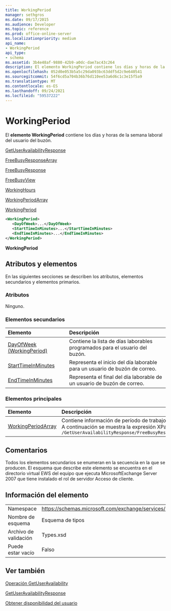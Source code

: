 ```yaml
---
title: WorkingPeriod
manager: sethgros
ms.date: 09/17/2015
ms.audience: Developer
ms.topic: reference
ms.prod: office-online-server
ms.localizationpriority: medium
api_name:
- WorkingPeriod
api_type:
- schema
ms.assetid: 3b4e48af-9880-42b9-a0dc-dae7ac43c264
description: El elemento WorkingPeriod contiene los días y horas de la semana laboral del usuario del buzón.
ms.openlocfilehash: 052d0e053b5a5c29da093bc63ddf5d2c9e640541
ms.sourcegitcommit: 54f6cd5a704b36b76d110ee53a6d6c1c3e15f5a9
ms.translationtype: MT
ms.contentlocale: es-ES
ms.lasthandoff: 09/24/2021
ms.locfileid: "59537222"
---
```

# <a name="workingperiod"></a>WorkingPeriod

El **elemento WorkingPeriod** contiene los días y horas de la semana laboral del usuario del buzón. 
  
[GetUserAvailabilityResponse](getuseravailabilityresponse.md)
  
[FreeBusyResponseArray](freebusyresponsearray.md)
  
[FreeBusyResponse](freebusyresponse.md)
  
[FreeBusyView](freebusyview.md)
  
[WorkingHours](workinghours-ex15websvcsotherref.md)
  
[WorkingPeriodArray](workingperiodarray.md)
  
[WorkingPeriod](workingperiod.md)
  
```xml
<WorkingPeriod>
   <DayOfWeek>...</DayOfWeek>
   <StartTimeInMinutes>...</StartTimeInMinutes>
   <EndTimeInMinutes>...</EndTimeInMinutes>
</WorkingPeriod>
```

 **WorkingPeriod**
## <a name="attributes-and-elements"></a>Atributos y elementos

En las siguientes secciones se describen los atributos, elementos secundarios y elementos primarios.
  
### <a name="attributes"></a>Atributos

Ninguno.
  
### <a name="child-elements"></a>Elementos secundarios

|**Elemento**|**Descripción**|
|:-----|:-----|
|[DayOfWeek (WorkingPeriod)](dayofweek-workingperiod.md) <br/> |Contiene la lista de días laborables programados para el usuario del buzón.  <br/> |
|[StartTimeInMinutes](starttimeinminutes.md) <br/> |Representa el inicio del día laborable para un usuario de buzón de correo.  <br/> |
|[EndTimeInMinutes](endtimeinminutes.md) <br/> |Representa el final del día laborable de un usuario de buzón de correo.  <br/> |
   
### <a name="parent-elements"></a>Elementos principales

|**Elemento**|**Descripción**|
|:-----|:-----|
|[WorkingPeriodArray](workingperiodarray.md) <br/> |Contiene información de período de trabajo para el usuario del buzón.  <br/> A continuación se muestra la expresión XPath de este elemento:  <br/>  `/GetUserAvailabilityResponse/FreeBusyResponseArray/FreeBusyResponse/FreeBusyView/WorkingHours/WorkingPeriodArray` <br/> |
   
## <a name="remarks"></a>Comentarios

Todos los elementos secundarios se enumeran en la secuencia en la que se producen. El esquema que describe este elemento se encuentra en el directorio virtual EWS del equipo que ejecuta MicrosoftExchange Server 2007 que tiene instalado el rol de servidor Acceso de cliente.
  
## <a name="element-information"></a>Información del elemento

|||
|:-----|:-----|
|Namespace  <br/> |https://schemas.microsoft.com/exchange/services/2006/types  <br/> |
|Nombre de esquema  <br/> |Esquema de tipos  <br/> |
|Archivo de validación  <br/> |Types.xsd  <br/> |
|Puede estar vacío  <br/> |Falso  <br/> |
   
## <a name="see-also"></a>Ver también



[Operación GetUserAvailability](getuseravailability-operation.md)
  
[GetUserAvailabilityResponse](getuseravailabilityresponse.md)


[Obtener disponibilidad del usuario](https://msdn.microsoft.com/library/d4133fcb-9b0f-4e6b-aadf-a389da83516a%28Office.15%29.aspx)


